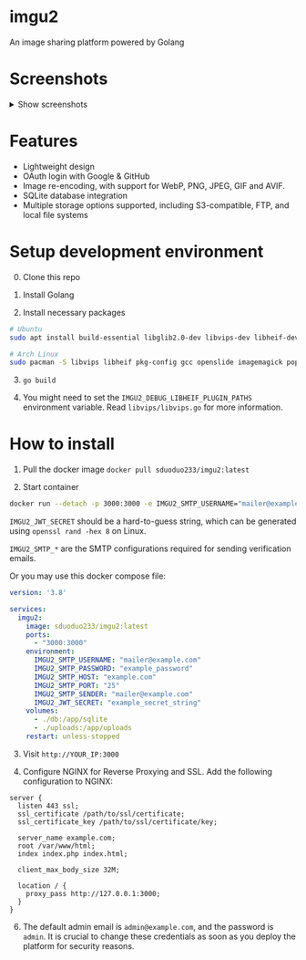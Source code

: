 # imgu2

An image sharing platform powered by Golang

# Screenshots

<details>
  <summary>Show screenshots</summary>

![image preview page](https://github.com/sduoduo233/imgu2/blob/master/screenshots/1.png?raw=true)

![my uploads page](https://github.com/sduoduo233/imgu2/blob/master/screenshots/2.png?raw=true)

![user list](https://github.com/sduoduo233/imgu2/blob/master/screenshots/3.png?raw=true)

![image list](https://github.com/sduoduo233/imgu2/blob/master/screenshots/4.png?raw=true)

![login page](https://github.com/sduoduo233/imgu2/blob/master/screenshots/5.png?raw=true)

</details>

# Features

- Lightweight design
- OAuth login with Google & GitHub
- Image re-encoding, with support for WebP, PNG, JPEG, GIF and AVIF.
- SQLite database integration
- Multiple storage options supported, including S3-compatible, FTP, and local file systems

# Setup development environment

0. Clone this repo

1. Install Golang

2. Install necessary packages

```bash
# Ubuntu
sudo apt install build-essential libglib2.0-dev libvips-dev libheif-dev libheif-plugin-* libheif1

# Arch Linux
sudo pacman -S libvips libheif pkg-config gcc openslide imagemagick poppler-glib
```

3. `go build`

4. You might need to set the `IMGU2_DEBUG_LIBHEIF_PLUGIN_PATHS` environment variable. Read `libvips/libvips.go` for more information.

# How to install

1. Pull the docker image `docker pull sduoduo233/imgu2:latest`

2. Start container

```bash
docker run --detach -p 3000:3000 -e IMGU2_SMTP_USERNAME="mailer@example.com"  -e IMGU2_SMTP_PASSWORD="example_password" -e IMGU2_SMTP_HOST="example.com" -e IMGU2_SMTP_PORT=25 -e IMGU2_SMTP_SENDER="mailer@example.com" -e IMGU2_JWT_SECRET="example_secret_string" -v ./db:/app/sqlite -v ./uploads:/app/uploads sduoduo233/imgu2:latest
```

`IMGU2_JWT_SECRET` should be a hard-to-guess string, which can be generated using `openssl rand -hex 8` on Linux.

`IMGU2_SMTP_*` are the SMTP configurations required for sending verification emails.

Or you may use this docker compose file:

```yaml
version: '3.8'

services:
  imgu2:
    image: sduoduo233/imgu2:latest
    ports:
      - "3000:3000"
    environment:
      IMGU2_SMTP_USERNAME: "mailer@example.com"
      IMGU2_SMTP_PASSWORD: "example_password"
      IMGU2_SMTP_HOST: "example.com"
      IMGU2_SMTP_PORT: "25"
      IMGU2_SMTP_SENDER: "mailer@example.com"
      IMGU2_JWT_SECRET: "example_secret_string"
    volumes:
      - ./db:/app/sqlite
      - ./uploads:/app/uploads
    restart: unless-stopped
```

3. Visit `http://YOUR_IP:3000`

4. Configure NGINX for Reverse Proxying and SSL. Add the following configuration to NGINX:

```nginx
server {
  listen 443 ssl;
  ssl_certificate /path/to/ssl/certificate;
  ssl_certificate_key /path/to/ssl/certificate/key;

  server_name example.com;
  root /var/www/html;
  index index.php index.html;

  client_max_body_size 32M;

  location / {
    proxy_pass http://127.0.0.1:3000;
  }
}
```

6. The default admin email is `admin@example.com`, and the password is `admin`. It is crucial to change these credentials as soon as you deploy the platform for security reasons.